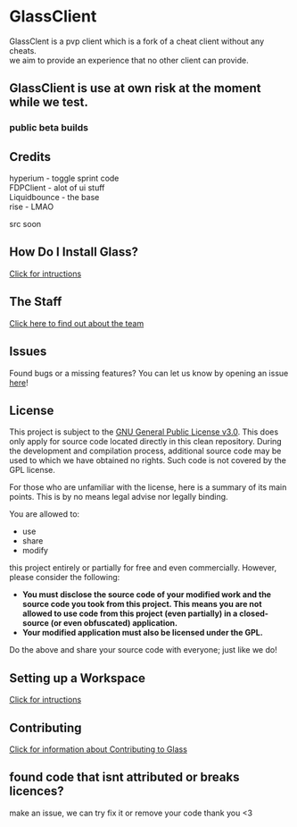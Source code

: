 # GlassClient
GlassClent is a pvp client which is a fork of a cheat client without any cheats.<br>
we aim to provide an experience that no other client can provide. <br>
## GlassClient is use at own risk at the moment while we test.
### public beta builds

## Credits
hyperium - toggle sprint code<br>
FDPClient - alot of ui stuff<br>
Liquidbounce - the base<br>
rise - LMAO <br>


src soon



## How Do I Install Glass?
[Click for intructions](docs/INSTALLING.md)

## The Staff
[Click here to find out about the team](docs/TEAM.md)

## Issues
Found bugs or a missing features? You can let us know by opening an issue [here](https://github.com/GlassClient/GlassClient/issues)!

## License
This project is subject to the [GNU General Public License v3.0](LICENSE). This does only apply for source code located directly in this clean repository. During the development and compilation process, additional source code may be used to which we have obtained no rights. Such code is not covered by the GPL license.

For those who are unfamiliar with the license, here is a summary of its main points. This is by no means legal advise nor legally binding.

You are allowed to:
- use
- share
- modify

this project entirely or partially for free and even commercially. However, please consider the following:

- **You must disclose the source code of your modified work and the source code you took from this project. This means you are not allowed to use code from this project (even partially) in a closed-source (or even obfuscated) application.**
- **Your modified application must also be licensed under the GPL.**

Do the above and share your source code with everyone; just like we do!

## Setting up a Workspace
[Click for intructions](docs/WORKSPACE.md)

## Contributing
[Click for information about Contributing to Glass](docs/NOTECONTRUBTIONS.md)

## found code that isnt attributed or breaks licences?
make an issue, we can try fix it or remove your code
thank you <3
